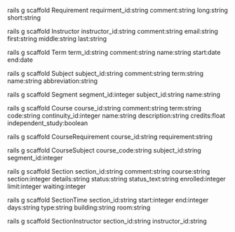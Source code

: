 rails g scaffold Requirement requirment_id:string comment:string long:string short:string

rails g scaffold Instructor instructor_id:string comment:string email:string first:string middle:string last:string

rails g scaffold Term term_id:string comment:string name:string start:date end:date

rails g scaffold Subject subject_id:string comment:string term:string name:string abbreviation:string

rails g scaffold Segment segment_id:integer subject_id:string name:string

rails g scaffold Course course_id:string comment:string term:string code:string continuity_id:integer name:string description:string credits:float independent_study:boolean 

rails g scaffold CourseRequirement course_id:string requirement:string

rails g scaffold CourseSubject course_code:string subject_id:string segment_id:integer

rails g scaffold Section section_id:string comment:string course:string section:integer details:string status:string status_text:string enrolled:integer limit:integer waiting:integer 

rails g scaffold SectionTime section_id:string start:integer end:integer days:string type:string building:string room:string

rails g scaffold SectionInstructor section_id:string instructor_id:string
